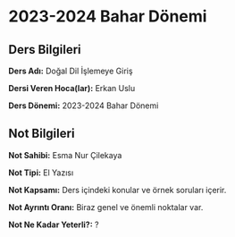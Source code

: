 # 2023-2024 Bahar Dönemi

## Ders Bilgileri
**Ders Adı:** Doğal Dil İşlemeye Giriş

**Dersi Veren Hoca(lar):** Erkan Uslu

**Ders Dönemi:** 2023-2024 Bahar Dönemi  

## Not Bilgileri
**Not Sahibi:** Esma Nur Çilekaya

**Not Tipi:** El Yazısı

**Not Kapsamı:** Ders içindeki konular ve örnek soruları içerir.

**Not Ayrıntı Oranı:** Biraz genel ve önemli noktalar var.

**Not Ne Kadar Yeterli?:** ?